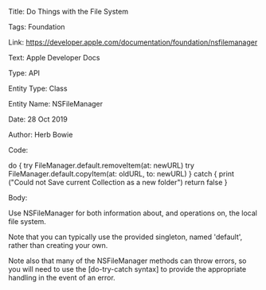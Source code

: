 Title:  Do Things with the File System

Tags:   Foundation

Link:   https://developer.apple.com/documentation/foundation/nsfilemanager

Text:   Apple Developer Docs

Type:   API

Entity Type: Class

Entity Name: NSFileManager

Date:   28 Oct 2019

Author: Herb Bowie

Code: 

do {
	try FileManager.default.removeItem(at: newURL)
	try FileManager.default.copyItem(at: oldURL, to: newURL)
} catch {
	print ("Could not Save current Collection as a new folder")
	return false
}

Body: 

Use NSFileManager for both information about, and operations on, the local file system. 

Note that you can typically use the provided singleton, named 'default', rather than creating your own.

Note also that many of the NSFileManager methods can throw errors, so you will need to use the [do-try-catch syntax] to provide the appropriate handling in the event of an error. 

[catch]: https://docs.swift.org/swift-book/LanguageGuide/ErrorHandling.html
